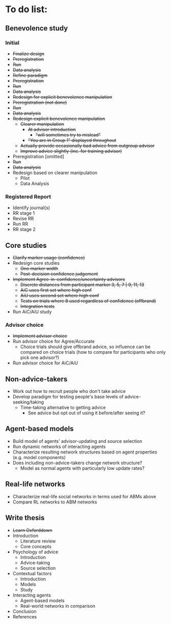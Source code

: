 # To do list:

## Benevolence study
### Initial
* ~~Finalize design~~
* ~~Preregistration~~
* ~~Run~~
* ~~Data analysis~~
* ~~Refine paradigm~~
* ~~Preregistration~~
* ~~Run~~
* ~~Data analysis~~
* ~~Redesign for explicit benevolence manipulation~~
* ~~Preregistration (not done)~~
* ~~Run~~ 
* ~~Data analysis~~ 
* ~~Redesign explicit benevolence manipulation~~
    * ~~Clearer manipulation~~
        * ~~At advisor introduction~~
            * ~~"will sometimes try to mislead"~~
        * ~~"You are in Group 1" displayed throughout~~
    * ~~Actually provide occasionally bad advice from outgroup advisor~~
    * ~~Improve advice slightly (inc. for training advisor)~~
* Preregistration [omitted]
* ~~Run~~
* ~~Data analysis~~
* Redesign based on clearer manipulation
    * Pilot
    * Data Analysis 
### Registered Report
* Identify journal(s)
* RR stage 1
* Revise RR
* Run RR
* RR stage 2

## Core studies
* ~~Clarify marker usage (confidence)~~
* Redesign core studies
    * ~~One marker width~~
    * ~~Post-decision confidence judgement~~
* ~~Implement Agree-in-confidence/uncertainty advisors~~
    * ~~Discrete distances from participant marker 3, 5, 7 | 9, 11, 13~~
    * ~~AiC uses first set where high conf~~
    * ~~AiU uses second set where high conf~~
    * ~~Tests on trials where 8 used regardless of confidence (offbrand)~~
    * ~~Integration tests~~
* Run AiC/AiU study
### Advisor choice
* ~~Implement advisor choice~~
* Run advisor choice for Agree/Accurate
    * Choice trials should give offbrand advice, so influence can be compared on choice trials (how to compare for participants who only pick one advisor?)
* Run advisor choice for AiC/AiU

## Non-advice-takers
* Work out how to recruit people who don't take advice
* Develop paradigm for testing people's base levels of advice-seeking/taking
    * Time-taking alternative to getting advice
        * See advice but opt out of using it before/after seeing it?

## Agent-based models
* Build model of agents' advisor-updating and source selection
* Run dynamic networks of interacting agents
* Characterize resulting network structures based on agent properties (e.g. model components)
* Does including non-advice-takers change network structure?
    * Model as normal agents with particularly low update rates?

## Real-life networks
* Characterize real-life social networks in terms used for ABMs above
* Compare RL networks to ABM networks

## Write thesis
* ~~Learn Oxforddown~~
* Introduction
    * Literature review
    * Core concepts
* Psychology of advice
    * Introduction
    * Advice-taking
    * Source selection
* Contextual factors
    * Introduction
    * Models
    * Study
* Interacting agents
    * Agent-based models
    * Real-world networks in comparison
* Conclusion
* References

